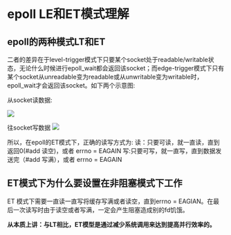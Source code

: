 # epoll LE和ET模式理解
## epoll的两种模式LT和ET
二者的差异在于level-trigger模式下只要某个socket处于readable/writable状态，无论什么时候进行epoll_wait都会返回该socket；而edge-trigger模式下只有某个socket从unreadable变为readable或从unwritable变为writable时，epoll_wait才会返回该socket。如下两个示意图:

从socket读数据:

![](_v_images/20190509171611970_1527337491.png)


往socket写数据
![](_v_images/20190509171626984_590034225.png)


所以，在epoll的ET模式下，正确的读写方式为:
读：只要可读，就一直读，直到返回0(#add 读空)，或者 errno = EAGAIN
写:只要可写，就一直写，直到数据发送完（#add 写满），或者 errno = EAGAIN

## ET模式下为什么要设置在非阻塞模式下工作
ET 模式下需要一直读一直写将缓存写满或者读空，直到errno = EAGIAN。在最后一次读写时由于读空或者写满，一定会产生阻塞造成别的fd饥饿。  

**从本质上讲：与LT相比，ET模型是通过减少系统调用来达到提高并行效率的。**